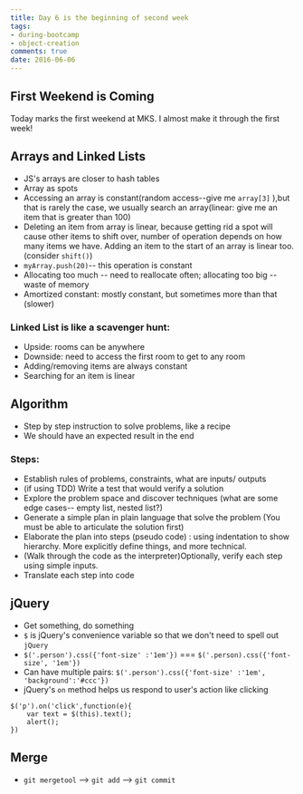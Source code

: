 ```yaml
---
title: Day 6 is the beginning of second week
tags: 
- during-bootcamp
- object-creation
comments: true
date: 2016-06-06
---
```


 First Weekend is Coming 
---------------------

Today marks the first weekend at MKS.  I almost make it through the first week! 

Arrays and Linked Lists
-----------------------
* JS's arrays are closer to hash tables
* Array as spots 
* Accessing an array is constant(random access--give me `array[3]` ),but that is rarely the case, we usually search an array(linear: give me an item that is greater than 100) 
* Deleting an item from array is linear, because getting rid a spot will cause other items to shift over, number of operation depends on how many items we have. Adding an item to the start of an array is linear too. (consider `shift()`)
* `myArray.push(20)`-- this operation is constant
* Allocating too much -- need to reallocate often; allocating too big -- waste of memory
* Amortized constant: mostly constant, but sometimes more than that (slower)

<h3> Linked List is like a scavenger hunt:</h3>

* Upside: rooms can be anywhere
* Downside: need to access the first room to get to any room
* Adding/removing items are always constant
* Searching for an item is linear


Algorithm
-----------------------

* Step by step instruction to solve problems, like a recipe
* We should have an expected result in the end 

<h3> Steps: </h3> 

-  Establish rules of problems, constraints, what are inputs/ outputs
-  (if using TDD) Write a test that would verify a solution
-  Explore the problem space and discover techniques (what are some edge cases-- empty list, nested list?) 
-  Generate a simple plan in plain language that solve the problem (You must be able to articulate the solution first)
-  Elaborate the plan into steps (pseudo code) : using indentation to show hierarchy.  More explicitly define things, and more technical. 
-  (Walk through the code as the interpreter)Optionally, verify each step using simple inputs. 
-  Translate each step into code


jQuery
-----------------------
* Get something, do something
* `$` is jQuery's convenience variable so that we don't need to spell out `jQuery`
* `$('.person').css({'font-size' :'1em'})` === `$('.person).css({'font-size', '1em'})`
* Can have multiple pairs: `$('.person').css({'font-size' :'1em', 'background':'#ccc'})`
* jQuery's `on` method helps us respond to user's action like clicking 

```
$('p').on('click',function(e){
	var text = $(this).text();
	alert();
})
```

Merge
-------------------------
* `git mergetool` --> `git add` --> `git commit`